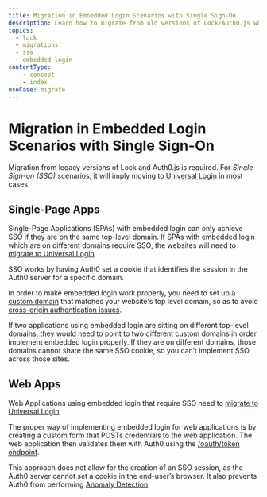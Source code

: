 ```yaml
---
title: Migration in Embedded Login Scenarios with Single Sign-On
description: Learn how to migrate from old versions of Lock/Auth0.js when your application uses embedded login and requires Single Sign-on (SSO).
topics:
  - lock
  - migrations
  - sso
  - embedded-login
contentType:
    - concept
    - index
useCase: migrate
---
```


# Migration in Embedded Login Scenarios with Single Sign-On

Migration from legacy versions of Lock and Auth0.js is required. For <dfn data-key="single-sign-on">Single Sign-on (SSO)</dfn> scenarios, it will imply moving to [Universal Login](/hosted-pages/login) in most cases. 

## Single-Page Apps

Single-Page Applications (SPAs) with embedded login can only achieve SSO if they are on the same top-level domain. If SPAs with embedded login which are on different domains require SSO, the websites will need to [migrate to Universal Login](/guides/login/migration-embedded-universal).

SSO works by having Auth0 set a cookie that identifies the session in the Auth0 server for a specific domain. 

In order to make embedded login work properly, you need to set up a [custom domain](/custom-domains) that matches your website's top level domain, so as to avoid [cross-origin authentication issues](/cross-origin-authentication#limitations). 

If two applications using embedded login are sitting on different top-level domains, they would need to point to two different custom domains in order implement embedded login properly. If they are on different domains, those domains cannot share the same SSO cookie, so you can’t implement SSO across those sites.

## Web Apps

Web Applications using embedded login that require SSO need to [migrate to Universal Login](/guides/login/migration-embedded-universal). 

The proper way of implementing embedded login for web applications is by creating a custom form that POSTs credentials to the web application. The web application then validates them with Auth0 using the [/oauth/token endpoint](/api-auth/tutorials/password-grant). 

This approach does not allow for the creation of an SSO session, as the Auth0 server cannot set a cookie in the end-user’s browser. It also prevents Auth0 from performing [Anomaly Detection](/anomaly-detection).
